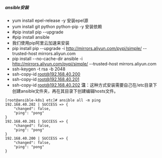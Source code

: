 ##### ansible安装

* yum install epel-release -y    安装epel源
* yum install git python python-pip -y  安装依赖
* #pip install pip --upgrade
* #pip install ansible
* 我们使用pip阿里云加速来安装
* pip install pip --upgrade -i http://mirrors.aliyun.com/pypi/simple/ --trusted-host mirrors.aliyun.com 
* pip install --no-cache-dir ansible -i http://mirrors.aliyun.com/pypi/simple/ --trusted-host mirrors.aliyun.com
* ssh-keygen -t rsa -b 2048
* ssh-copy-id  root@192.168.40.200
* ssh-copy-id  root@192.168.40.201
* ssh-copy-id  root@192.168.40.202
**注**：这种方式安装需要自己在/etc目录下创建ansible文件夹，再在其目录下创建编辑hosts文件。
```
[root@ansible-k8s1 etc]# ansible all -m ping
192.168.40.202 | SUCCESS => {
    "changed": false,
    "ping": "pong"
}
192.168.40.201 | SUCCESS => {
    "changed": false,
    "ping": "pong"
}
192.168.40.200 | SUCCESS => {
    "changed": false,
    "ping": "pong"
}
```
